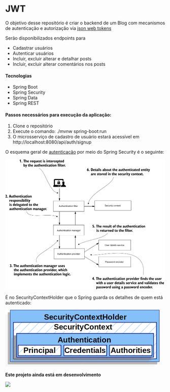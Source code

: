 # JWT
O objetivo desse repositório é criar o backend de um Blog com mecanismos de autenticação
e autorização via [json web tokens](https://jwt.io/)

Serão disponibilizados endpoints para 
- Cadastrar usuários
- Autenticar usuários
- Incluir, excluir alterar e detalhar posts
- Incluir, excluir alterar comentários nos posts

#### Tecnologias
- Spring Boot
- Spring Security
- Spring Data
- Spring REST

#### Passos necessários para execução da aplicação:
1. Clone o repositório
2. Execute o comando: ./mvnw spring-boot:run
3. O microsserviço de cadastro de usuário estará acessível em 
http://localhost:8080/api/auth/signup


O esquema geral de [autenticação](https://livebook.manning.com/book/spring-security-in-action/chapter-2/section-2-2?origin=product-toc) por meio do Spring Security é o seguinte:

![](./src/main/resources/static/img/spring_security_authentication_process.png)

É no SecurityContextHolder que o Spring guarda os detalhes de quem está autenticado:

![](./src/main/resources/static/img/securitycontextholder.png)

**Este projeto ainda está em desenvolvimento**

![](https://media.giphy.com/media/EIiJp9cQ3GeEU/giphy.gif)